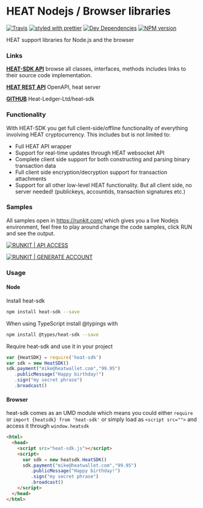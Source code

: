 # HEAT Nodejs / Browser libraries

[![Travis](https://img.shields.io/travis/Heat-Ledger-Ltd/heat-sdk.svg)](https://travis-ci.org/Heat-Ledger-Ltd/heat-sdk)
[![styled with prettier](https://img.shields.io/badge/styled_with-prettier-ff69b4.svg)](https://github.com/prettier/prettier)
[![Dev Dependencies](https://david-dm.org/Heat-Ledger-Ltd/heat-sdk/dev-status.svg)](https://david-dm.org/Heat-Ledger-Ltd/heat-sdk?type=dev)
[![NPM version](https://img.shields.io/npm/v/heat-sdk.svg)](https://www.npmjs.com/package/heat-sdk)

HEAT support libraries for Node.js and the browser

### Links

[**HEAT-SDK API**](https://heat-ledger-ltd.github.io/heat-sdk/) browse all classes, interfaces, methods includes links to their source code implementation.

[**HEAT REST API**](https://heatwallet.com/api/#/) OpenAPI, heat server

[**GITHUB**](https://github.com/Heat-Ledger-Ltd/heat-sdk) Heat-Ledger-Ltd/heat-sdk

### Functionality

With HEAT-SDK you get full client-side/offline functionality of everything involving HEAT cryptocurrency. 
This includes but is not limited to:

- Full HEAT API wrapper
- Support for real-time updates through HEAT websocket API
- Complete client side support for both constructing and parsing binary transaction data
- Full client side encryption/decryption support for transaction attachments
- Support for all other low-level HEAT functionality. But all client side, no server needed! (publickeys, accountids, transaction signatures etc.)

### Samples

All samples open in https://runkit.com/ which gives you a live Nodejs environment, feel free to play around change the code samples, click RUN and see the output.

[![RUNKIT | API ACCESS](https://img.shields.io/badge/RUNKIT-API%20ACCESS-orange.svg)](https://runkit.com/dmdeklerk/heat-sdk-api-access)

[![RUNKIT | GENERATE ACCOUNT](https://img.shields.io/badge/RUNKIT-GENERATE%20ACCOUNT-orange.svg)](https://runkit.com/dmdeklerk/heat-sdk-generate-account)

### Usage

#### Node

Install heat-sdk

```bash
npm install heat-sdk --save
```

When using TypeScript install @typings with

```bash
npm install @types/heat-sdk --save
```

Require heat-sdk and use it in your project

```javascript
var {HeatSDK} = require('heat-sdk')
var sdk = new HeatSDK()
sdk.payment("mike@heatwallet.com","99.95")
   .publicMessage("Happy birthday!")
   .sign("my secret phrase")
   .broadcast()
```

#### Browser

heat-sdk comes as an UMD module which means you could either `require` or `import {heatsdk} from 'heat-sdk'` or simply load as `<script src="">` and access it through `window.heatsdk`

```html
<html>
  <head>
    <script src="heat-sdk.js"></script>
    <script>
      var sdk = new heatsdk.HeatSDK()
      sdk.payment("mike@heatwallet.com","99.95")
         .publicMessage("Happy birthday!")
         .sign("my secret phrase")
         .broadcast()
    </script>
  </head>
</html>
```